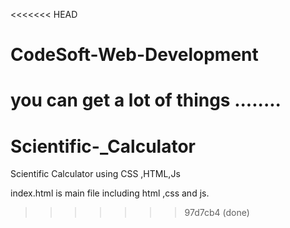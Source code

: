 <<<<<<< HEAD
# CodeSoft-Web-Development
you can get a lot of things ........
=======
# Scientific-_Calculator
Scientific Calculator using CSS ,HTML,Js

index.html is main file including html ,css and js.
>>>>>>> 97d7cb4 (done)
